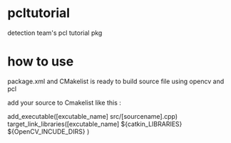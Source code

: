 # pcltutorial
detection team's pcl tutorial pkg

# how to use

package.xml and CMakelist is ready to build source file using opencv and pcl

add your source to Cmakelist like this :

add_executable([excutable_name] src/[sourcename].cpp)
target_link_libraries([excutable_name]
  ${catkin_LIBRARIES}
  ${OpenCV_INCUDE_DIRS}
)
